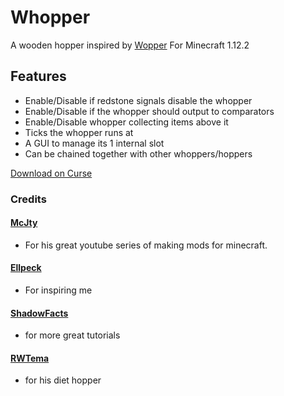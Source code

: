 # Whopper

A wooden hopper inspired by [Wopper](https://github.com/Ellpeck/Wopper) For Minecraft 1.12.2

## Features
* Enable/Disable if redstone signals disable the whopper
* Enable/Disable if the whopper should output to comparators
* Enable/Disable whopper collecting items above it
* Ticks the whopper runs at
* A GUI to manage its 1 internal slot
* Can be chained together with other whoppers/hoppers

[Download on Curse](https://minecraft.curseforge.com/projects/whopper)

### Credits

#### [McJty](https://www.patreon.com/McJty)
* For his great youtube series of making mods for minecraft.

#### [Ellpeck](https://www.patreon.com/Ellpeck) 
* For inspiring me

#### [ShadowFacts](https://shadowfacts.net/tutorials/forge-modding-112/) 
* for more great tutorials

#### [RWTema](https://www.patreon.com/rwtema)
* for his diet hopper